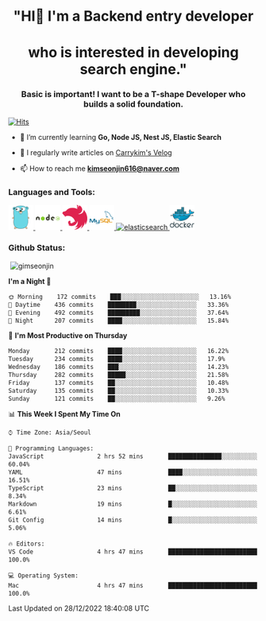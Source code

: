 <h1 align="center">"HI👋 I'm a Backend entry developer </h1>
<h1 align="center"> who is interested in developing search engine."</h1>
<h3 align="center">Basic is important! I want to be a T-shape Developer who builds a solid foundation.</h3>

[![Hits](https://hits.seeyoufarm.com/api/count/incr/badge.svg?url=https%3A%2F%2Fgithub.com%2Fgimseonjin&count_bg=%2318BFE5&title_bg=%23555555&icon=ko-fi.svg&icon_color=%23E7E7E7&title=hits&edge_flat=false)](https://hits.seeyoufarm.com)

- 🌱 I’m currently learning **Go, Node JS, Nest JS, Elastic Search**

- 📝 I regularly write articles on [Carrykim's Velog](https://velog.io/@carrykim)

- 📫 How to reach me **kimseonjin616@naver.com**


<h3 align="left">Languages and Tools:</h3>
<p align="left"> 
<a href="https://golang.org" target="_blank" rel="noreferrer"> <img src="https://raw.githubusercontent.com/devicons/devicon/master/icons/go/go-original.svg" alt="go" width="10%" height="10%"/> </a>
<a href="https://nodejs.org" target="_blank" rel="noreferrer"> <img src="https://raw.githubusercontent.com/devicons/devicon/master/icons/nodejs/nodejs-original-wordmark.svg" alt="nodejs" width="10%" height="10%"/> </a> <a></a>
<a href="https://nestjs.com/" target="_blank" rel="noreferrer"> <img src="https://raw.githubusercontent.com/devicons/devicon/master/icons/nestjs/nestjs-plain.svg" alt="nestjs" width="10%" height="10%"/> </a> 
<a href="https://www.mysql.com/" target="_blank" rel="noreferrer"> <img src="https://raw.githubusercontent.com/devicons/devicon/master/icons/mysql/mysql-original-wordmark.svg" alt="mysql" width="10%" height="10%"/>  </a>
 <a href="https://www.elastic.co" target="_blank" rel="noreferrer"> <img src="https://www.vectorlogo.zone/logos/elastic/elastic-icon.svg" alt="elasticsearch" width="10%" height="10%"/> </a> 
 <a href="https://www.docker.com/" target="_blank" rel="noreferrer"> <img src="https://raw.githubusercontent.com/devicons/devicon/master/icons/docker/docker-original-wordmark.svg" alt="docker" width="10%" height="10%"/> </a>
</p>


<h3 align="left">Github Status:</h3>
<p align="left">
 <p>&nbsp;<img align="center" src="https://github-readme-stats.vercel.app/api?username=gimseonjin&show_icons=true&locale=en" alt="gimseonjin" /></p>
</p>


<!--START_SECTION:waka-->
**I'm a Night 🦉** 

```text
🌞 Morning    172 commits    ███░░░░░░░░░░░░░░░░░░░░░░   13.16% 
🌆 Daytime    436 commits    ████████░░░░░░░░░░░░░░░░░   33.36% 
🌃 Evening    492 commits    █████████░░░░░░░░░░░░░░░░   37.64% 
🌙 Night      207 commits    ████░░░░░░░░░░░░░░░░░░░░░   15.84%

```
📅 **I'm Most Productive on Thursday** 

```text
Monday       212 commits    ████░░░░░░░░░░░░░░░░░░░░░   16.22% 
Tuesday      234 commits    ████░░░░░░░░░░░░░░░░░░░░░   17.9% 
Wednesday    186 commits    ███░░░░░░░░░░░░░░░░░░░░░░   14.23% 
Thursday     282 commits    █████░░░░░░░░░░░░░░░░░░░░   21.58% 
Friday       137 commits    ██░░░░░░░░░░░░░░░░░░░░░░░   10.48% 
Saturday     135 commits    ██░░░░░░░░░░░░░░░░░░░░░░░   10.33% 
Sunday       121 commits    ██░░░░░░░░░░░░░░░░░░░░░░░   9.26%

```


📊 **This Week I Spent My Time On** 

```text
⌚︎ Time Zone: Asia/Seoul

💬 Programming Languages: 
JavaScript               2 hrs 52 mins       ███████████████░░░░░░░░░░   60.04% 
YAML                     47 mins             ████░░░░░░░░░░░░░░░░░░░░░   16.51% 
TypeScript               23 mins             ██░░░░░░░░░░░░░░░░░░░░░░░   8.34% 
Markdown                 19 mins             █░░░░░░░░░░░░░░░░░░░░░░░░   6.61% 
Git Config               14 mins             █░░░░░░░░░░░░░░░░░░░░░░░░   5.06%

🔥 Editors: 
VS Code                  4 hrs 47 mins       █████████████████████████   100.0%

💻 Operating System: 
Mac                      4 hrs 47 mins       █████████████████████████   100.0%

```


 Last Updated on 28/12/2022 18:40:08 UTC
<!--END_SECTION:waka-->

